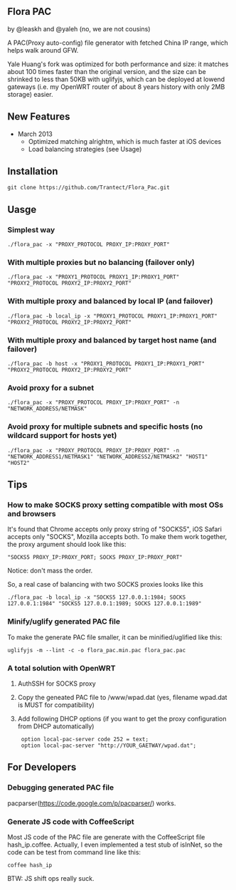 Flora PAC
---------

by @leaskh and @yaleh (no, we are not cousins)

A PAC(Proxy auto-config) file generator with fetched China IP range, which helps walk around
GFW.

Yale Huang's fork was optimized for both performance and size: it matches about 100 times faster than the original version, and the size can be shrinked to less than 50KB with uglifyjs, which can be deployed at lowend gateways (i.e. my OpenWRT router of about 8 years history with only 2MB storage) easier. 

## New Features

* March 2013
  * Optimized matching alrightm, which is much faster at iOS devices
  * Load balancing strategies (see Usage)

## Installation

    git clone https://github.com/Trantect/Flora_Pac.git
	
## Uasge

### Simplest way

    ./flora_pac -x "PROXY_PROTOCOL PROXY_IP:PROXY_PORT"

### With multiple proxies but no balancing (failover only)

    ./flora_pac -x "PROXY1_PROTOCOL PROXY1_IP:PROXY1_PORT" "PROXY2_PROTOCOL PROXY2_IP:PROXY2_PORT"

### With multiple proxy and balanced by local IP (and failover)

    ./flora_pac -b local_ip -x "PROXY1_PROTOCOL PROXY1_IP:PROXY1_PORT" "PROXY2_PROTOCOL PROXY2_IP:PROXY2_PORT"

### With multiple proxy and balanced by target host name (and failover)

    ./flora_pac -b host -x "PROXY1_PROTOCOL PROXY1_IP:PROXY1_PORT" "PROXY2_PROTOCOL PROXY2_IP:PROXY2_PORT"

### Avoid proxy for a subnet

    ./flora_pac -x "PROXY_PROTOCOL PROXY_IP:PROXY_PORT" -n "NETWORK_ADDRESS/NETMASK"
	
### Avoid proxy for multiple subnets and specific hosts (no wildcard support for hosts yet)

    ./flora_pac -x "PROXY_PROTOCOL PROXY_IP:PROXY_PORT" -n "NETWORK_ADDRESS1/NETMASK1" "NETWORK_ADDRESS2/NETMASK2" "HOST1" "HOST2"

## Tips

### How to make SOCKS proxy setting compatible with most OSs and browsers

It's found that Chrome accepts only proxy string of "SOCKS5", iOS Safari accepts only "SOCKS", Mozilla accepts both. To make them work together, the proxy argument should look like this:

    "SOCKS5 PROXY_IP:PROXY_PORT; SOCKS PROXY_IP:PROXY_PORT"


Notice: don't mass the order.
  
So, a real case of balancing with two SOCKS proxies looks like this
  
    ./flora_pac -b local_ip -x "SOCKS5 127.0.0.1:1984; SOCKS 127.0.0.1:1984" "SOCKS5 127.0.0.1:1989; SOCKS 127.0.0.1:1989"

### Minify/uglify generated PAC file

To make the generate PAC file smaller, it can be minified/uglified like this:

    uglifyjs -m --lint -c -o flora_pac.min.pac flora_pac.pac

### A total solution with OpenWRT

1. AuthSSH for SOCKS proxy

2. Copy the geneated PAC file to /www/wpad.dat (yes, filename wpad.dat is MUST for compatibility)

3. Add following DHCP options (if you want to get the proxy configuration from DHCP automatically)

        option local-pac-server code 252 = text; 
        option local-pac-server "http://YOUR_GAETWAY/wpad.dat"; 

## For Developers

### Debugging generated PAC file

pacparser(https://code.google.com/p/pacparser/) works.


### Generate JS code with CoffeeScript

Most JS code of the PAC file are generate with the CoffeeScript file hash_ip.coffee. Actually, I even implemented a test stub of isInNet, so the code can be test from command line like this:

    coffee hash_ip

BTW: JS shift ops really suck.
